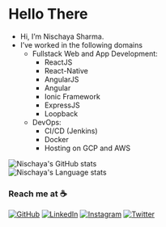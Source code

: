 # Hello There
- Hi, I’m Nischaya Sharma.
- I’ve worked in the following domains 
   - Fullstack Web and App Development:
      - ReactJS
      - React-Native
      - AngularJS
      - Angular
      - Ionic Framework
      - ExpressJS
      - Loopback
    - DevOps:
      - CI/CD (Jenkins)
      - Docker
      - Hosting on GCP and AWS

![Nischaya's GitHub stats](https://github-readme-stats.vercel.app/api?username=NischayaSharma&show_icons=true&theme=dark)
<br>
![Nischaya's Language stats](https://github-readme-stats-eight-theta.vercel.app/api/top-langs/?username=NischayaSharma&layout=compact&lang_count=8&theme=dark)



### Reach me at ☕
<p align="left">
	<a href="https://github.com/NischayaSharma"><img src="https://img.icons8.com/bubbles/50/000000/github.png" alt="GitHub"/></a>
	<a href="https://www.linkedin.com/in/nischaya/"><img src="https://img.icons8.com/bubbles/50/000000/linkedin.png" alt="LinkedIn"/></a>
	<a href="https://www.instagram.com/nischaya.sharma/"><img src="https://img.icons8.com/bubbles/50/000000/instagram.png" alt="Instagram"/></a>
	<a href="mailto:nischaya.gq@gmail.com"><img src="https://img.icons8.com/bubbles/50/000000/gmail.png" alt="Twitter"/></a>
</p>


